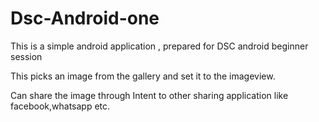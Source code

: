 # Dsc-Android-one
This is  a simple android application , prepared for DSC android beginner session

This picks an image from the gallery and set it to the imageview.

Can share the image through Intent to other sharing application like  facebook,whatsapp etc.
